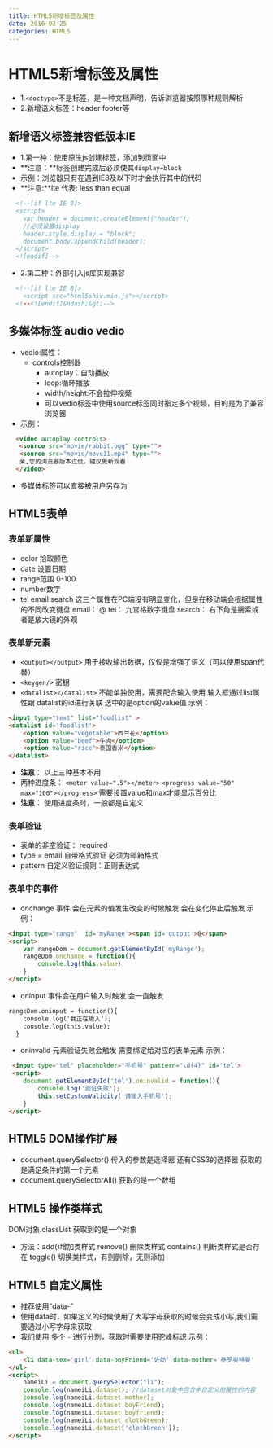 ```yaml
---
title: HTML5新增标签及属性
date: 2016-03-25
categories: HTML5
---
```


# HTML5新增标签及属性
* 1.`<doctype>`不是标签，是一种文档声明，告诉浏览器按照哪种规则解析
* 2.新增语义标签：header  footer等
## 新增语义标签兼容低版本IE
* 1.第一种：使用原生js创建标签，添加到页面中
* **注意：**标签创建完成后必须使其`display=block`
* 示例：浏览器只有在遇到IE8及以下时才会执行其中的代码
* **注意:**lte  代表:  less than  equal
``` html
  <!--[if lte IE 8]>
  <script>
    var header = document.createElement("header");
    //必须设置display
    header.style.display = "block";
    document.body.appendChild(header);
  </script>
  <![endif]-->
```
* 2.第二种：外部引入js库实现兼容
```html
  <!--[if lte IE 8]>
    <script src="html5shiv.min.js"></script>
  <!--<![endif]&ndash;&gt;-->
```

## 多媒体标签  audio  vedio
* vedio:属性：
  * controls控制器
    * autoplay：自动播放
    * loop:循环播放
    * width/height:不会拉伸视频
    * 可以vedio标签中使用source标签同时指定多个视频，目的是为了兼容浏览器
* 示例：
```html
  <video autoplay controls>
   <source src="movie/rabbit.ogg" type="">
   <source src="movie/move11.mp4" type="">
   亲,您的浏览器版本过低，建议更新观看
  </video>
```
* 多媒体标签可以直接被用户另存为

## HTML5表单

### 表单新属性
* color  	拾取颜色
* date  设置日期
* range范围  0-100
* number数字
* tel  email   search 这三个属性在PC端没有明显变化，但是在移动端会根据属性的不同改变键盘 email： @    tel： 九宫格数字键盘  search： 右下角是搜索或者是放大镜的外观
### 表单新元素
* `<output></output>` 用于接收输出数据，仅仅是增强了语义（可以使用span代替）
* `<keygen/>` 密钥
* `<datalist></datalist>`  不能单独使用，需要配合输入使用 输入框通过list属性跟 datalist的id进行关联  选中的是option的value值
  示例：
```html
<input type="text" list="foodlist" >
<datalist id='foodlist'>
    <option value="vegetable">西兰花</option>
    <option value="beef">牛肉</option>
   	<option value="rice">泰国香米</option>
</datalist>
```
* **注意：** 以上三种基本不用
* 两种进度条：
   ` <meter value=".5"></meter> `
   `<progress value="50" max="100"></progress>`  需要设置value和max才能显示百分比
* **注意：** 使用进度条时，一般都是自定义
### 表单验证
* 表单的非空验证： required 
* type = email 自带格式验证 必须为邮箱格式
* pattern  自定义验证规则：正则表达式
### 表单中的事件
* onchange 事件 会在元素的值发生改变的时候触发 会在变化停止后触发 
  示例：
```html
<input type="range"  id='myRange'><span id='output'>0</span>
<script>
 	var rangeDom = document.getElementById('myRange');
  	rangeDom.onchange = function(){
   	 	console.log(this.value);
  	}
</script>
```
* oninput 事件会在用户输入时触发  会一直触发
```html
rangeDom.oninput = function(){
    console.log('我正在输入');
    console.log(this.value);
  }
```
* oninvalid 元素验证失败会触发  需要绑定给对应的表单元素
  示例：
```html
 <input type="tel" placeholder="手机号" pattern="\d{4}" id='tel'>
 <script>
 	document.getElementById('tel').oninvalid = function(){
   		console.log('验证失败');
    	this.setCustomValidity('请输入手机号');
 	}
</script>
```

## HTML5 DOM操作扩展
* document.querySelector() 传入的参数是选择器 还有CSS3的选择器  获取的是满足条件的第一个元素
* document.querySelectorAll()  获取的是一个数组
## HTML5  操作类样式
DOM对象.classList 获取到的是一个对象
* 方法：add()增加类样式
  remove() 删除类样式
  contains() 判断类样式是否存在
  toggle() 切换类样式，有则删除，无则添加
## HTML5 自定义属性
* 推荐使用“data-”
* 使用data时，如果定义的时候使用了大写字母获取的时候会变成小写,我们需要通过小写字母来获取
* 我们使用 多个 `-` 进行分割，获取时需要使用驼峰标识
  示例：
```html
<ul>
	<li data-sex='girl' data-boyFriend='佐助' data-mother='泰罗奥特曼' 		data-cloth-green='绿裙子.绿鞋子,绿手套' data-cloth-red='红裙子,红裤子...'>	   娜美</li>
</ul>
<script>
	nameiLi = document.querySelector("li");
	console.log(nameiLi.dataset); //dataset对象中包含中自定义的属性的内容
 	console.log(nameiLi.dataset.mother);
	console.log(nameiLi.dataset.boyFriend);
 	console.log(nameiLi.dataset.boyfriend);
 	console.log(nameiLi.dataset.clothGreen);
 	console.log(nameiLi.dataset['clothGreen']);
</script>	
```



